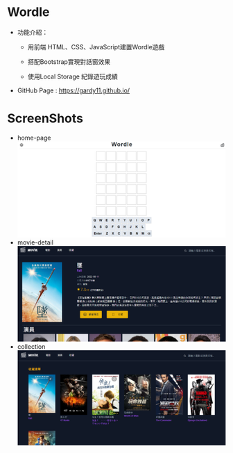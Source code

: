 # Wordle
* 功能介紹：

  * 用前端 HTML、CSS、JavaScript建置Wordle遊戲  

  * 搭配Bootstrap實現對話窗效果
  * 使用Local Storage 紀錄遊玩成績   


* GitHub Page : https://gardy11.github.io/

# ScreenShots

* home-page
![image](遊戲畫面.PNG)
* movie-detail
![image](https://raw.githubusercontent.com/gardy11/movie-project/main/movie-detail.PNG)
* collection
![image](https://raw.githubusercontent.com/gardy11/movie-project/main/collection.PNG)
